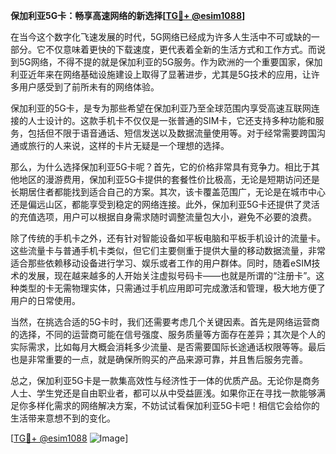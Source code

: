 **保加利亚5G卡：畅享高速网络的新选择[[TG💪+ @esim1088](https://t.me/s/esim1088)]**

在当今这个数字化飞速发展的时代，5G网络已经成为许多人生活中不可或缺的一部分。它不仅意味着更快的下载速度，更代表着全新的生活方式和工作方式。而说到5G网络，不得不提的就是保加利亚的5G服务。作为欧洲的一个重要国家，保加利亚近年来在网络基础设施建设上取得了显著进步，尤其是5G技术的应用，让许多用户感受到了前所未有的网络体验。

保加利亚的5G卡，是专为那些希望在保加利亚乃至全球范围内享受高速互联网连接的人士设计的。这款手机卡不仅仅是一张普通的SIM卡，它还支持多种功能和服务，包括但不限于语音通话、短信发送以及数据流量使用等。对于经常需要跨国沟通或旅行的人来说，这样的卡片无疑是一个理想的选择。

那么，为什么选择保加利亚5G卡呢？首先，它的价格非常具有竞争力。相比于其他地区的漫游费用，保加利亚5G卡提供的套餐性价比极高，无论是短期访问还是长期居住者都能找到适合自己的方案。其次，该卡覆盖范围广，无论是在城市中心还是偏远山区，都能享受到稳定的网络连接。此外，保加利亚5G卡还提供了灵活的充值选项，用户可以根据自身需求随时调整流量包大小，避免不必要的浪费。

除了传统的手机卡之外，还有针对智能设备如平板电脑和平板手机设计的流量卡。这些流量卡与普通手机卡类似，但它们主要侧重于提供大量的移动数据流量，非常适合那些依赖移动设备进行学习、娱乐或者工作的用户群体。同时，随着eSIM技术的发展，现在越来越多的人开始关注虚拟号码卡——也就是所谓的“注册卡”。这种类型的卡无需物理实体，只需通过手机应用即可完成激活和管理，极大地方便了用户的日常使用。

当然，在挑选合适的5G卡时，我们还需要考虑几个关键因素。首先是网络运营商的选择，不同的运营商可能在信号强度、服务质量等方面存在差异；其次是个人的实际需求，比如每月大概会消耗多少流量、是否需要国际长途通话权限等等。最后也是非常重要的一点，就是确保所购买的产品来源可靠，并且售后服务完善。

总之，保加利亚5G卡是一款集高效性与经济性于一体的优质产品。无论你是商务人士、学生党还是自由职业者，都可以从中受益匪浅。如果你正在寻找一款能够满足你多样化需求的网络解决方案，不妨试试看保加利亚5G卡吧！相信它会给你的生活带来意想不到的变化。

[[TG💪+ @esim1088](https://t.me/s/esim1088) ![Image](https://i.postimg.cc/4NQfJmqS/Snipaste-2025-05-13-00-14-12.png)]